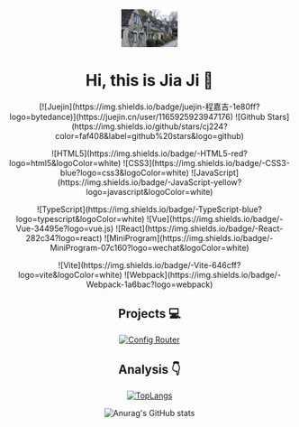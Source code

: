 <div align=center>
<img alt="JiaJi" src="avatar.png" width=100 />


# Hi, this is Jia Ji :wave:

<p>
[![Juejin](https://img.shields.io/badge/juejin-程嘉吉-1e80ff?logo=bytedance)](https://juejin.cn/user/1165925923947176)
![Github Stars](https://img.shields.io/github/stars/cj224?color=faf408&label=github%20stars&logo=github)

<p>
![HTML5](https://img.shields.io/badge/-HTML5-red?logo=html5&logoColor=white)
![CSS3](https://img.shields.io/badge/-CSS3-blue?logo=css3&logoColor=white)
![JavaScript](https://img.shields.io/badge/-JavaScript-yellow?logo=javascript&logoColor=white)
</p>

<p>
![TypeScript](https://img.shields.io/badge/-TypeScript-blue?logo=typescript&logoColor=white)
![Vue](https://img.shields.io/badge/-Vue-34495e?logo=vue.js)
![React](https://img.shields.io/badge/-React-282c34?logo=react)
![MiniProgram](https://img.shields.io/badge/-MiniProgram-07c160?logo=wechat&logoColor=white)

</p>

<p>
![Vite](https://img.shields.io/badge/-Vite-646cff?logo=vite&logoColor=white)
![Webpack](https://img.shields.io/badge/-Webpack-1a6bac?logo=webpack)

</p>

## Projects :computer:

[![Config Router](https://github-readme-stats.vercel.app/api/pin/?username=cj224&repo=student-hostel-management-system)](https://github.com/cj224/student-hostel-management-system)

## Analysis :point_down:

[![TopLangs](https://github-readme-stats.vercel.app/api/top-langs/?username=cj224&layout=compact)](https://github.com/anuraghazra/github-readme-stats)

![Anurag's GitHub stats](https://github-readme-stats.vercel.app/api?username=cj224&show_icons=true&bg_color=30,e96443,904e95&title_color=fff&text_color=fff)

</div>
